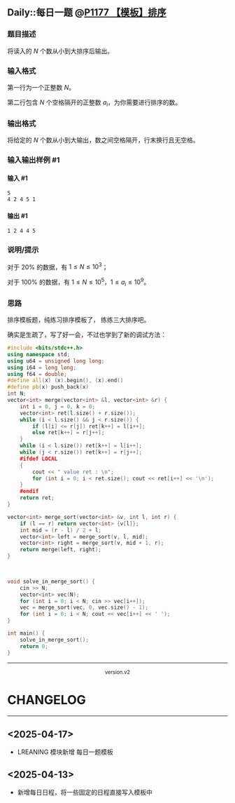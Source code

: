 ## Daily::每日一题 @[P1177 【模板】排序](https://www.luogu.com.cn/problem/P1177)

### 题目描述

将读入的 $N$ 个数从小到大排序后输出。

### 输入格式

第一行为一个正整数 $N$。

第二行包含 $N$ 个空格隔开的正整数 $a_i$，为你需要进行排序的数。

### 输出格式

将给定的 $N$ 个数从小到大输出，数之间空格隔开，行末换行且无空格。

### 输入输出样例 #1

#### 输入 #1

```
5
4 2 4 5 1
```

#### 输出 #1

```
1 2 4 4 5
```

### 说明/提示

对于 $20\%$ 的数据，有 $1 \leq N \leq 10^3$；

对于 $100\%$ 的数据，有 $1 \leq N \leq 10^5$，$1 \le a_i \le 10^9$。

### 思路
排序模板题，纯练习排序模板了，
练练三大排序吧。

确实是生疏了，写了好一会，不过也学到了新的调试方法：
```cpp
#include <bits/stdc++.h>
using namespace std;
using u64 = unsigned long long;
using i64 = long long;
using f64 = double;
#define all(x) (x).begin(), (x).end()
#define pb(x) push_back(x)
int N;
vector<int> merge(vector<int> &l, vector<int> &r) {
    int i = 0, j = 0, k = 0;
    vector<int> ret(l.size() + r.size());
    while (i < l.size() && j < r.size()) {
        if (l[i] <= r[j]) ret[k++] = l[i++];
        else ret[k++] = r[j++];
    }
    while (i < l.size()) ret[k++] = l[i++];
    while (j < r.size()) ret[k++] = r[j++];
    #ifdef LOCAL
    {
        cout << " value ret : \n";
        for (int i = 0; i < ret.size(); cout << ret[i++] << '\n');
    }
    #endif
    return ret;
}

vector<int> merge_sort(vector<int> &v, int l, int r) {
    if (l == r) return vector<int> {v[l]};
    int mid = (r - l) / 2 + l;
    vector<int> left = merge_sort(v, l, mid);
    vector<int> right = merge_sort(v, mid + 1, r);
    return merge(left, right);
}

  

void solve_in_merge_sort() {
    cin >> N;
    vector<int> vec(N);
    for (int i = 0; i < N; cin >> vec[i++]);
    vec = merge_sort(vec, 0, vec.size() - 1);
    for (int i = 0; i < N; cout << vec[i++] << ' ');
}

int main() {
    solve_in_merge_sort();
    return 0;
}
```

---

<p align='center'><small> version.v2 </small></p>

# CHANGELOG
---
## <2025-04-17>
- LREANING 模块新增 每日一题模板
## <2025-04-13>
- 新增每日日程，将一些固定的日程直接写入模板中
